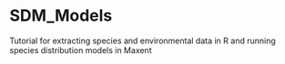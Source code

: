 # SDM_Models
Tutorial for extracting species and environmental data in R and running species distribution models in Maxent
